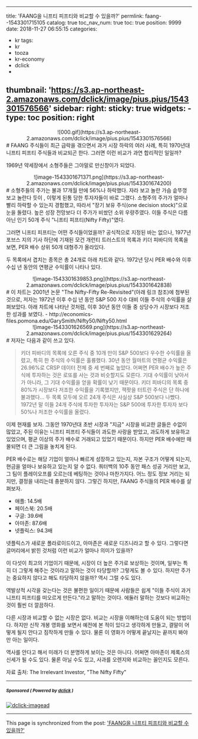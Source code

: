 
---
title: 'FAANG을 니프티 피프티와 비교할 수 있을까?'
permlink: faang--1543301715105
catalog: true
toc_nav_num: true
toc: true
position: 9999
date: 2018-11-27 06:55:15
categories:
- kr
tags:
- kr
- tooza
- kr-economy
- dclick
- 
thumbnail: 'https://s3.ap-northeast-2.amazonaws.com/dclick/image/pius.pius/1543301576566'
sidebar:
    right:
        sticky: true
widgets:
    -
        type: toc
        position: right
---


<center> 
![000.gif](https://s3.ap-northeast-2.amazonaws.com/dclick/image/pius.pius/1543301576566)</center> 
# 
FAANG 주식들이 최근 급락을 겪으면서 과거 시장 하락의 여러 사례, 특히 1970년대 니프티 피프티 주식들과 비교되곤 한다. 그러면 이런 비교가 과연 합리적인 일일까? 

1969년 약세장에서 소형주들은 그야말로 만신창이가 되었다. 

<center> 
![image-1543301671371.png](https://s3.ap-northeast-2.amazonaws.com/dclick/image/pius.pius/1543301674200)</center> 
# 
소형주들의 주가는 불과 17개월 만에 56%나 하락했다. 자라 보고 놀란 가슴 솥뚜껑 보고 놀란다 듯이 , 이렇게 된통 당한 투자자들이 바로 그랬다. 소형주의 주가가 얼마나 빨리 하락할 수 있는지 경험했고, 따라서 "장기 보유 주식(one decision stock)"으로 눈을 돌렸다. 높은 성장 전망보다 더 주가가 비쌌던 소위 우량주였다. 이들 주식은 다름 아닌 인기 50개 주식 "니프티 피프티(Nifty Fifty)"였다. 

그러면 니프티 피프티는 어떤 주식들이었을까? 공식적으로 지정된 바는 없으나, 1977년 포브스 지의 기사 하단에 기재된 모건 개런티 트러스트의 목록과 키더 피바디의 목록을 보면, PER 배수 상위 50개 대형주가 올라있다. 

두 목록에서 겹치는 종목은 총 24개로 아래 차트와 같다. 1972년 당시 PER 배수와 이후 수십 년 동안의 연평균 수익률이 나타나 있다.  

<center> 
![image-1543301639853.png](https://s3.ap-northeast-2.amazonaws.com/dclick/image/pius.pius/1543301642838)</center> 
# 
이 차트는 2001년 논문 "The Nifty-Fifty Re-Revisited"(아래 링크 참조)에 첨부된 것으로, 저자는 1972년 이후 수십 년 동안  S&P 500 지수 대비 이들 주식의 수익률을 살펴보았다. 아래 차트에 나타난 것처럼, 이후 30년 동안 이들 중 상당수가 시장보다 저조한 성과를 보였다. 
- http://economics-files.pomona.edu/GarySmith/Nifty50/Nifty50.html 

<center> 
![image-1543301626569.png](https://s3.ap-northeast-2.amazonaws.com/dclick/image/pius.pius/1543301629264)</center> 
# 
저자는 다음과 같이 쓰고 있다. 

> 키더 피바디의 목록에 오른 주식 중 10개 만이 S&P 500보다 우수한 수익률을 올렸고, 특히 한 주식의 수익률은 훌륭했다. 30년 동안 월마트의 연평균 수익률은 26.96%로 CRSP 데이터 전체 중 세 번째로 높았다. 어쩌면 PER 배수가 높은 주식에 투자하는 것은 로또를 사는 것과 비슷할지도 모른다. 기대 수익률이 낮아서가 아니라, 그 기대 수익률을 얻을 확률이 낮기 때문이다. 키더 피바디의 목록 중 80%가 시장보다 저조한 수익률을 기록했지만, 잭팟을 터트린 주식은 단 하나에 불과했다... 두 목록 모두에 오르 24개 주식은 사실상 S&P 500보다 나빴다. 1972년 말 이들 24개 주식에 투자한 투자자는 S&P 500에 투자한 투자자 보다 50%나 저조한 수익률을 올렸다. 

이제 현재를 보자. 그동안 1970년대 초반 시장과 "지금" 시장을 비교한 글들은 수없이 많았고, 주된 이유는 니프티 피프티 주식들이 과도한 사랑을 받았고, 과도하게 보유하고 있었으며, 평균 이상의 주가 배수로 거래되고 있었기 때문이다. 하지만 PER 배수에만 매몰되면 더 큰 그림을 놓치게 된다.  

PER 배수로는 해당 기업이 얼마나 빠르게 성장하고 있는지, 자본 구조가 어떻게 되는지, 현금을 얼마나 보유하고 있는지 알 수 없다.  쿼터백의 10주 동안 패스 성공 거리만 보고, 그 팀이 플레이오프를 오르는데 베팅하는 것이나 마찬가지다. 어느 정도 정보 거리는 되지만, 결정을 내리는데 충분하지 않다. 그렇긴 하지만, FAANG 주식들의 PER 배수를 살펴보자. 

- 애플: 14.5배 
- 페이스북: 20.5배 
- 구글: 39.6배 
- 아마존: 87.6배 
- 넷플릭스: 94.3배 

넷플릭스가 새로운 폴라로이드이고, 아마존은 새로운 디즈니라고 할 수 있다. 그렇다면 글머리에서 밝힌 것처럼 이런 비교가 얼마나 의미가 있을까? 

이 다섯이 최고의 기업이기 때문에, 시장이 더 높은 주가로 보상하는 것이며, 일부는 특히 더 그렇게 해주는 것이라고 말하는 것이 타당할까? 그렇게도 볼 수 있다. 하지만  주가는 중요하지 않다고 해도 타당하지 않을까? 역시 그럴 수도 있다. 

역발상적 시각을 갖는다는 것은 불편한 일이기 때문에 사람들은 쉽게 "이들 주식이 과거 니프티 피프티를 떠오르게 만든다."라고 말하는 것이다. 에둘러 말하는 것보다 비교하는 것이 훨씬 더 깔끔하다.  

다른 시장과 비교할 수 없는 시장은 없다. 비교는 시장을 이해하는데 도움이 되는 방법이다. 하지만 신작 개봉 영화를 보면서 예전에 본 적이 있다고 생각하게 만들고, 결말이 어떻게 될지 안다고 짐작하게 만들 수 있다. 물론 이 영화가 어떻게 끝날지는 끝까지 봐야만 아는 일이다.  

역사를 안다고 해서 미래가 더 분명하게 보이는 것은 아니다. 어쩌면 아마존이 제록스의 신세가 될 수도 있다. 물론 아닐 수도 있고, 사과를 오렌지와 비교하는 꼴인지도 모른다.  

자료 출처: The Irrelevant Investor, "The Nifty Fifty"

---

#####  <sub> **Sponsored ( Powered by [dclick](https://www.dclick.io) )** </sub>
[![dclick-imagead](https://s3.ap-northeast-2.amazonaws.com/dclick/image/dclick/1540726088887.png)](https://api.dclick.io/v1/c?x=eyJhbGciOiJIUzI1NiIsInR5cCI6IkpXVCJ9.eyJjIjoicGl1cy5waXVzIiwicyI6ImZhYW5nLS0xNTQzMzAxNzE1MTA1IiwiYSI6WyJpLTciXSwidXJsIjoiaHR0cHM6Ly9vdmVybm9kZXMuY28ua3IiLCJpYXQiOjE1NDMzMDE3MTUsImV4cCI6MTg1ODY2MTcxNX0.ADnErrU4NO4nea30AO00GatifV-sjHoM36AmhW6ToVs)

- - -

This page is synchronized from the post: ['FAANG을 니프티 피프티와 비교할 수 있을까?'](https://steemit.com/@pius.pius/faang--1543301715105)

